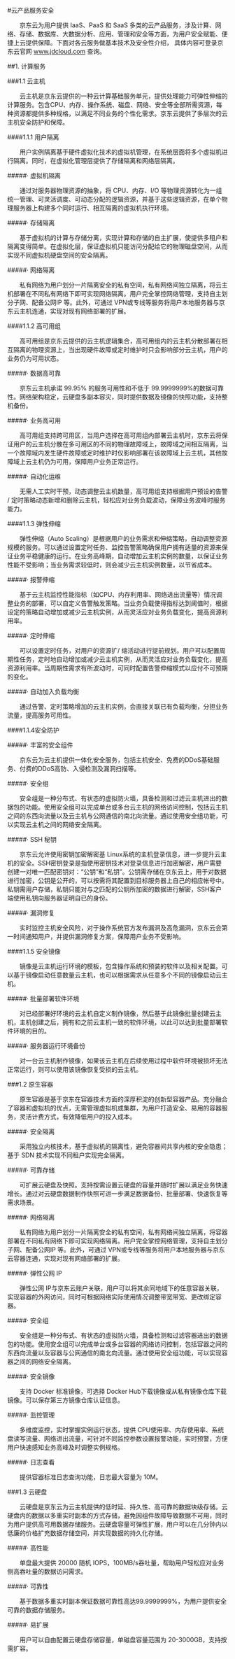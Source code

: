 #云产品服务安全


&emsp;&emsp;京东云为用户提供 IaaS、PaaS 和 SaaS
多类的云产品服务，涉及计算、网络、存储、数据库、大数据分析、应用、管理和安全等方面，为用户安全赋能、便捷上云提供保障。下面对各云服务做基本技术及安全性介绍，
具体内容可登录京东云官网 www.jdcloud.com 查询。

##1. 计算服务

###1.1 云主机

&emsp;&emsp;云主机是京东云提供的一种云计算基础服务单元，提供处理能力可弹性伸缩的计算服务。包含CPU、内存、操作系统、磁盘、网络、安全等全部所需资源，每种资源都提供多种规格，以满足不同业务的个性化需求。京东云提供了多层次的云主机安全防护和保障。

####1.1.1 用户隔离

&emsp;&emsp;用户实例隔离基于硬件虚拟化技术的虚拟机管理，在系统层面将多个虚拟机进行隔离。同时，在虚拟化管理层提供了存储隔离和网络层隔离。

#####· 虚拟机隔离

&emsp;&emsp;通过对服务器物理资源的抽象，将 CPU、内存、I/O
等物理资源转化为一组统一管理、可灵活调度、可动态分配的逻辑资源，并基于这些逻辑资源，在单个物理服务器上构建多个同时运行、相互隔离的虚拟机执行环境。

#####· 存储隔离

&emsp;&emsp;基于虚拟机的计算与存储分离，实现计算和存储的自主扩展，使提供多租户和隔离变得简单。在虚拟化层，保证虚拟机只能访问分配给它的物理磁盘空间，从而实现不同虚拟机硬盘空间的安全隔离。

#####· 网络隔离

&emsp;&emsp;私有网络为用户划分一片隔离安全的私有空间，私有网络间独立隔离，将云主机部署在不同私有网络下即可实现网络隔离。用户完全掌控网络管理，支持自主划分子网、配备公网IP 等。此外，可通过 VPN或专线等服务将用户本地服务器与京东云主机连通，实现对现有网络部署的扩展。

####1.1.2 高可用组

&emsp;&emsp;高可用组是京东云提供的云主机逻辑集合，高可用组内的云主机分散部署在相互隔离的物理资源上，当出现硬件故障或定时维护时只会影响部分云主机，用户的业务仍为可用状态。

#####· 数据高可靠

&emsp;&emsp;京东云主机承诺 99.95% 的服务可用性和不低于 99.9999999%的数据可靠性。网络架构稳定，云硬盘多副本容灾，同时提供数据及镜像的快照功能，支持整机备份。

#####· 业务高可用

&emsp;&emsp;高可用组支持跨可用区，当用户选择在高可用组内部署云主机时，京东云将保证用户的云主机分散在多可用区的不同的物理故障域上，故障域之间相互隔离，当一个故障域内发生硬件故障或定时维护时仅影响部署在该故障域上云主机，其他故障域上云主机仍为可用，保障用户业务正常运行。

#####· 自动化运维

&emsp;&emsp;无需人工实时干预，动态调整云主机数量，高可用组支持根据用户预设的告警 / 定时策略动态新增和删除云主机，轻松应对业务负载波动，保障业务波峰时服务能力。

####1.1.3 弹性伸缩

&emsp;&emsp;弹性伸缩（Auto Scaling）是根据用户的业务需求和伸缩策略，自动调整资源规模的服务。可以通过设置定时任务、监控告警策略确保用户拥有适量的资源来保证业务平稳健康的运行。在业务高峰期，自动增加云主机实例的数量，以保证业务性能不受影响；当业务需求较低时，则会减少云主机实例数量，以节省成本。

#####· 报警伸缩

&emsp;&emsp;基于云主机监控性能指标（如CPU、内存利用率、网络进出流量等）情况调整业务的部署，可以自定义告警触发策略。当业务负载使得指标达到阈值时，根据设定的策略自动增加或减少云主机实例，从而灵活应对业务负载变化，提高资源利用率。

#####· 定时伸缩

&emsp;&emsp;可以设置定时任务，对用户的资源扩/ 缩活动进行提前规划。用户可以配置周期性任务，定时地自动增加或减少云主机实例，从而灵活应对业务负载变化，提高资源利用率。当周期性需求有所波动时，可同时配置告警伸缩模式以应付不可预期的变化。

#####· 自动加入负载均衡

&emsp;&emsp;通过告警、定时策略增加的云主机实例，会直接关联已有负载均衡，分担业务流量，提高服务可用性。

####1.1.4安全防护

#####· 丰富的安全组件

&emsp;&emsp;京东云为云主机提供一体化安全服务，包括主机安全、免费的DDoS基础服务、付费的DDoS高防、入侵检测及漏洞扫描等。

#####· 安全组

&emsp;&emsp;安全组是一种分布式、有状态的虚拟防火墙，具备检测和过滤云主机进出的数据包的功能。使用安全组可以完成单台或多台云主机的网络访问控制，包括云主机之间的东西向流量以及云主机与公网通信的南北向流量。通过使用安全组功能，可以实现云主机之间的网络安全隔离。

#####· SSH 秘钥

&emsp;&emsp;京东云允许使用密钥加密解密基 Linux系统的主机登录信息，进一步提升云主机的安全。SSH密钥登录是指使用密钥技术对登录信息进行加密解密，用户需要创建一对唯一匹配密钥对：“公钥”和“私钥”。公钥需存储在京东云上，用于对数据进行加密，公钥是公开的，可以按需将其配置到目标服务器上自己的相应帐号中。私钥需用户存储，私钥只能对与之匹配的公钥所加密的数据进行解密，SSH客户端使用私钥向服务器证明自已的身份。

#####· 漏洞修复

&emsp;&emsp;实时监控主机安全风险，对于操作系统官方发布漏洞及高危漏洞，京东云会第一时间通知用户，并提供漏洞修复方案，保障用户业务不受影响。

####1.1.5 安全镜像

&emsp;&emsp;镜像是云主机运行环境的模板，包含操作系统和预装的软件以及相关配置。可以基于镜像启动任意数量云主机，也可以根据需求从任意多个不同的镜像启动云主机。

#####· 批量部署软件环境

&emsp;&emsp;对已经部署好环境的云主机自定义制作镜像，然后基于此镜像批量创建云主机，主机创建之后，拥有和之前云主机一致的软件环境，以此可以达到批量部署软件环境的目的。

#####· 服务器运行环境备份

&emsp;&emsp;对一台云主机制作镜像，如果该云主机在后续使用过程中软件环境被损坏无法正常运行，则可以使用该镜像恢复受损的云主机。

###1.2 原生容器

&emsp;&emsp;原生容器是基于京东在容器技术方面的深厚积淀的创新型容器产品。充分融合了容器和虚拟机的优点，无需管理虚拟机或集群，为用户打造安全、易用的容器服务，灵活计费方式，有效降低用户的投入成本。

#####· 安全隔离

&emsp;&emsp;采用独立内核技术，基于虚拟机的隔离性，避免容器间共享内核的安全隐患；基于 SDN
技术实现不同租户实现完全隔离。

#####· 可靠存储

&emsp;&emsp;可扩展云硬盘及快照。支持按需设置云硬盘的容量并随时扩展以满足业务快速增长。通过对云硬盘数据制作快照可进一步满足数据备份、批量部署、快速恢复等需求场景。

#####· 网络隔离

&emsp;&emsp;私有网络为用户划分一片隔离安全的私有空间，私有网络间独立隔离，将容器部署在不同私有网络下即可实现网络隔离。用户完全掌控网络管理，支持自主划分子网、配备公网IP 等。此外，可通过 VPN或专线等服务将用户本地服务器与京东云容器连通，实现对现有网络部署的扩展。

#####· 弹性公网 IP

&emsp;&emsp;弹性公网 IP与京东云账户关联，用户可以将其余同地域下的任意容器关联，实现容器的外网访问，同时可根据网络实际使用情况调整带宽带宽、更改绑定容器。

#####· 安全组

&emsp;&emsp;安全组是一种分布式、有状态的虚拟防火墙，具备检测和过滤容器进出的数据包的功能。使用安全组可以完成单台或多台容器的网络访问控制，包括容器之间的东西向流量以及容器与公网通信的南北向流量。通过使用安全组功能，可以实现容器之间的网络安全隔离。

#####· 安全镜像

&emsp;&emsp;支持 Docker 标准镜像，可选择 Docker Hub下载镜像或从私有镜像仓库下载镜像。可以保存第三方镜像仓库认证信息。

#####· 监控管理

&emsp;&emsp;多维度监控，实时掌握实例运行状态，提供 CPU使用率、内存使用率、系统盘读写流量、网络进出流量，可针对不同监控参数设置报警功能，实时预警，方便用户快速感知业务高峰及时调整实例规格。

#####· 日志查看

&emsp;&emsp;提供容器标准日志查询功能，日志最大容量为 10M。

###1.3 云硬盘

&emsp;&emsp;云硬盘是京东云为云主机提供的低时延、持久性、高可靠的数据块级存储。云硬盘内的数据以多重实时副本的方式存储，避免因组件故障导致数据不可用，同时为用户提供高可用数据存储服务。云硬盘容量可弹性扩展，用户可以在几分钟内以低廉的价格扩充数据存储空间，并实现数据的持久化存储。

#####· 高性能

&emsp;&emsp;单盘最大提供 20000 随机 IOPS，100MB/s吞吐量，帮助用户轻松应对业务侧高吞吐量的数据访问需求。

#####· 可靠性

&emsp;&emsp;基于数据多重实时副本保证数据可靠性高达99.9999999%，为用户提供安全可靠的数据存储服务。

#####· 易扩展

&emsp;&emsp;用户可以自由配置云硬盘存储容量，单磁盘容量范围为 20-3000GB，支持按需扩容。
